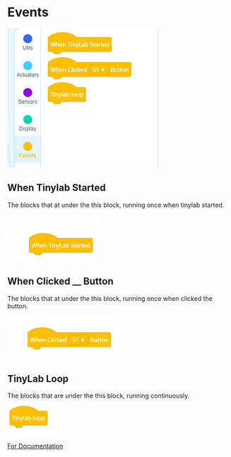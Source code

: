 # Events


![event blocks image](../../_assets/Events.PNG)

## When Tinylab Started

The blocks that at under the this block, running once when tinylab started.

![tinylab started blocks image](../../_assets/tinylab_started_block.PNG)

## When Clicked __ Button

The blocks that at under the this block, running once when clicked the button.

![when clicked blocks image](../../_assets/when_clicked_started.PNG)

## TinyLab Loop

The blocks that are under the this block, running continuously.

![tinylab loop blocks image](../../_assets/tinylab_loop.PNG)

[For Documentation](https://github.com/Robotistan-Workspace/tinylab-mblock-extension-documentation/tree/main/doc)